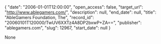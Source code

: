 {
  "date": "2006-01-01T12:00:00", 
  "open_access": false, 
  "target_url": "http://www.ablegamers.com/", 
  "description": null, 
  "end_date": null, 
  "title": "AbleGamers Foundation, The", 
  "record_id": "20060101T120000/TwUV6XXTz4A8DP2bxwP+ZA==", 
  "publisher": "ablegamers.com", 
  "slug": 12967, 
  "start_date": null
}

None